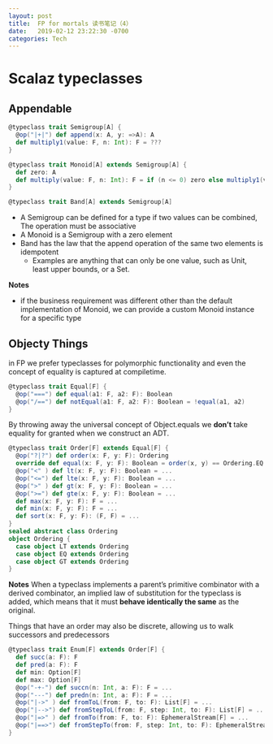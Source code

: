 ```yaml
---
layout: post
title:  FP for mortals 读书笔记（4）
date:   2019-02-12 23:22:30 -0700
categories: Tech
---
```

# Scalaz typeclasses
## Appendable
```scala
@typeclass trait Semigroup[A] {
  @op("|+|") def append(x: A, y: =>A): A
  def multiply1(value: F, n: Int): F = ???
}

@typeclass trait Monoid[A] extends Semigroup[A] {
  def zero: A
  def multiply(value: F, n: Int): F = if (n <= 0) zero else multiply1(value, n - 1)
}

@typeclass trait Band[A] extends Semigroup[A]
```

+ A Semigroup can be defined for a type if two values can be combined, The operation must be associative
+ A Monoid is a Semigroup with a zero element
+ Band has the law that the append operation of the same two elements is idempotent
  + Examples are anything that can only be one value, such as Unit, least upper bounds, or a Set.

**Notes**
+ if the business requirement was different other than the default implementation of Monoid, we can provide a custom Monoid instance for a specific type 

## Objecty Things
in FP we prefer typeclasses for polymorphic functionality and even the concept of equality is captured at compiletime.
```scala
@typeclass trait Equal[F] {
  @op("===") def equal(a1: F, a2: F): Boolean
  @op("/==") def notEqual(a1: F, a2: F): Boolean = !equal(a1, a2)
}
```
By throwing away the universal concept of Object.equals we __don’t__ take equality for granted when we construct an ADT.

```scala
@typeclass trait Order[F] extends Equal[F] {
  @op("?|?") def order(x: F, y: F): Ordering
  override def equal(x: F, y: F): Boolean = order(x, y) == Ordering.EQ
  @op("<" ) def lt(x: F, y: F): Boolean = ...
  @op("<=") def lte(x: F, y: F): Boolean = ...
  @op(">" ) def gt(x: F, y: F): Boolean = ...
  @op(">=") def gte(x: F, y: F): Boolean = ...
  def max(x: F, y: F): F = ...
  def min(x: F, y: F): F = ...
  def sort(x: F, y: F): (F, F) = ...
}
sealed abstract class Ordering
object Ordering {
  case object LT extends Ordering
  case object EQ extends Ordering
  case object GT extends Ordering
}
```
__Notes__
When a typeclass implements a parent’s primitive combinator with a derived combinator, an implied law of substitution for the typeclass is added, which means that it must __behave identically the same__ as the original.

Things that have an order may also be discrete, allowing us to walk successors and predecessors
```scala
@typeclass trait Enum[F] extends Order[F] {
  def succ(a: F): F
  def pred(a: F): F
  def min: Option[F]
  def max: Option[F]
  @op("-+-") def succn(n: Int, a: F): F = ...
  @op("---") def predn(n: Int, a: F): F = ...
  @op("|->" ) def fromToL(from: F, to: F): List[F] = ...
  @op("|-->") def fromStepToL(from: F, step: Int, to: F): List[F] = ...
  @op("|=>" ) def fromTo(from: F, to: F): EphemeralStream[F] = ...
  @op("|==>") def fromStepTo(from: F, step: Int, to: F): EphemeralStream[F] = ...
}
```

